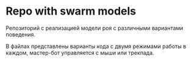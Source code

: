 # Repo with swarm models

Репозиторий с реализацией модели роя с различными вариантами поведения.

В файлах представлены варианты кода с двумя режимами работы в каждом, мастер-бот управляется с мыши или трекпада.
